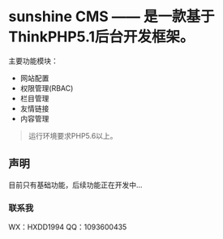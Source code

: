 sunshine CMS —— 是一款基于ThinkPHP5.1后台开发框架。
===============
主要功能模块：

 + 网站配置
 + 权限管理(RBAC)
 + 栏目管理
 + 友情链接
 + 内容管理

> 运行环境要求PHP5.6以上。

## 声明

目前只有基础功能，后续功能正在开发中...

### 联系我

WX：HXDD1994
QQ：1093600435


